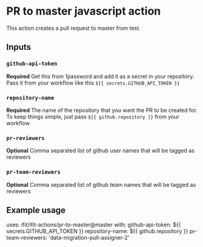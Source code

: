 # PR to master javascript action

This action creates a pull request to master from test.

## Inputs

### `github-api-token`

**Required** Get this from 1password and add it as a secret in your repository.
Pass it from your workflow like this `${{ secrets.GITHUB_API_TOKEN }}`

### `repository-name`

**Required** The name of the repository that you want the PR to be created for.  
To keep things simple, just pass `${{ github.repository }}` from your workflow.

### `pr-reviewers`

**Optional** Comma separated list of github user names that will be tagged as reviewers

### `pr-team-reviewers`

**Optional** Comma separated list of github team names that will be tagged as reviewers

## Example usage

uses: ifit/ifit-actions/pr-to-master@master
with:
  github-api-token: ${{ secrets.GITHUB_API_TOKEN }}
  repository-name: ${{ github.repository }}
  pr-team-reviewers: 'data-migration-pull-assigner-2'